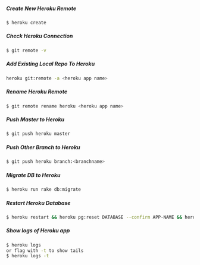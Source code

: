 
##### Create New Heroku Remote
```sh
$ heroku create
```
##### Check Heroku Connection
```sh
$ git remote -v
```
##### Add Existing Local Repo To Heroku
```sh
heroku git:remote -a <heroku app name>
```
##### Rename Heroku Remote
```sh
$ git remote rename heroku <heroku app name>
```
##### Push Master to Heroku
```sh
$ git push heroku master
```
##### Push Other Branch to Heroku
```sh
$ git push heroku branch:<branchname>
```
##### Migrate DB to Heroku
```sh
$ heroku run rake db:migrate
```

##### Restart Heroku Database
```sh
$ heroku restart && heroku pg:reset DATABASE --confirm APP-NAME && heroku run rake db:migrate
```

##### Show logs of Heroku app 

```sh 
$ heroku logs
or flag with -t to show tails
$ heroku logs -t
```
